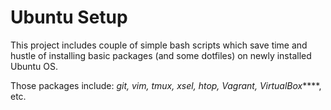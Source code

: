# Ubuntu Setup
This project includes couple of simple bash scripts which save time and hustle of installing basic packages (and some dotfiles) on newly installed Ubuntu OS.

Those packages include: *git, vim, tmux, xsel, htop, Vagrant, VirtualBox*****, etc.
